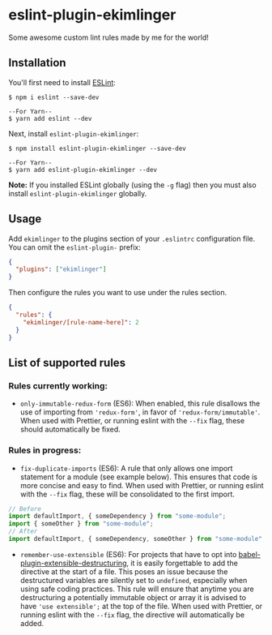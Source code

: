 # eslint-plugin-ekimlinger

Some awesome custom lint rules made by me for the world!

## Installation

You'll first need to install [ESLint](http://eslint.org):

```
$ npm i eslint --save-dev

--For Yarn--
$ yarn add eslint --dev
```

Next, install `eslint-plugin-ekimlinger`:

```
$ npm install eslint-plugin-ekimlinger --save-dev

--For Yarn--
$ yarn add eslint-plugin-ekimlinger --dev
```

**Note:** If you installed ESLint globally (using the `-g` flag) then you must also install `eslint-plugin-ekimlinger` globally.

## Usage

Add `ekimlinger` to the plugins section of your `.eslintrc` configuration file. You can omit the `eslint-plugin-` prefix:

```json
{
  "plugins": ["ekimlinger"]
}
```

Then configure the rules you want to use under the rules section.

```json
{
  "rules": {
    "ekimlinger/[rule-name-here]": 2
  }
}
```

## List of supported rules

### Rules currently working:

- `only-immutable-redux-form` (ES6): When enabled, this rule disallows the use of importing from `'redux-form'`, in favor of `'redux-form/immutable'`. When used with Prettier, or running eslint with the `--fix` flag, these should automatically be fixed.

### Rules in progress:

- `fix-duplicate-imports` (ES6): A rule that only allows one import statement for a module (see example below). This ensures that code is more concise and easy to find. When used with Prettier, or running eslint with the `--fix` flag, these will be consolidated to the first import.

```javascript
// Before
import defaultImport, { someDependency } from "some-module";
import { someOther } from "some-module";
// After
import defaultImport, { someDependency, someOther } from "some-module";
```

- `remember-use-extensible` (ES6): For projects that have to opt into [babel-plugin-extensible-destructuring](https://github.com/vacuumlabs/babel-plugin-extensible-destructuring), it is easily forgettable to add the directive at the start of a file. This poses an issue because the destructured variables are silently set to `undefined`, especially when using safe coding practices. This rule will ensure that anytime you are destructuring a potentially immutable object or array it is advised to have `'use extensible';` at the top of the file. When used with Prettier, or running eslint with the `--fix` flag, the directive will automatically be added.

